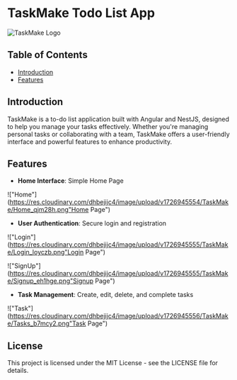 # TaskMake Todo List App

![TaskMake Logo](link-to-your-logo-image)

## Table of Contents
- [Introduction](#introduction)
- [Features](#features)

## Introduction

TaskMake is a to-do list application built with Angular and NestJS, designed to help you manage your tasks effectively. Whether you're managing personal tasks or collaborating with a team, TaskMake offers a user-friendly interface and powerful features to enhance productivity.

## Features

- **Home Interface**: Simple Home Page

!["Home"](https://res.cloudinary.com/dhbejijc4/image/upload/v1726945554/TaskMake/Home_qjm28h.png"Home Page")

- **User Authentication**: Secure login and registration

!["Login"](https://res.cloudinary.com/dhbejijc4/image/upload/v1726945555/TaskMake/Login_loyczb.png"Login Page")

!["SignUp"](https://res.cloudinary.com/dhbejijc4/image/upload/v1726945555/TaskMake/Signup_eh1hge.png"Signup Page")


- **Task Management**: Create, edit, delete, and complete tasks

!["Task"](https://res.cloudinary.com/dhbejijc4/image/upload/v1726945556/TaskMake/Tasks_b7mcy2.png"Task Page")


## License
This project is licensed under the MIT License - see the LICENSE file for details.








